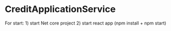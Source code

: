 # CreditApplicationService

For start:  1) start Net core project 2) start react app  (npm install + npm start)
